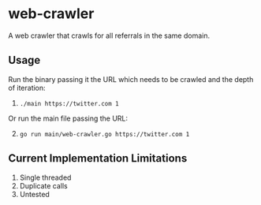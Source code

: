 # web-crawler
A web crawler that crawls for all referrals in the same domain.

## Usage
Run the binary passing it the URL which needs to be crawled and the depth of iteration: 
1. `./main https://twitter.com 1`

Or run the main file passing the URL:

2. `go run main/web-crawler.go https://twitter.com 1`

## Current Implementation Limitations

1. Single threaded
2. Duplicate calls 
3. Untested